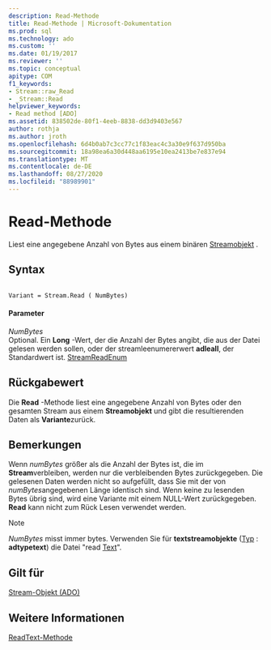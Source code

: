 ```yaml
---
description: Read-Methode
title: Read-Methode | Microsoft-Dokumentation
ms.prod: sql
ms.technology: ado
ms.custom: ''
ms.date: 01/19/2017
ms.reviewer: ''
ms.topic: conceptual
apitype: COM
f1_keywords:
- Stream::raw_Read
- _Stream::Read
helpviewer_keywords:
- Read method [ADO]
ms.assetid: 838502de-80f1-4eeb-8838-dd3d9403e567
author: rothja
ms.author: jroth
ms.openlocfilehash: 6d4b0ab7c3cc77c1f83eac4c3a30e9f637d950ba
ms.sourcegitcommit: 18a98ea6a30d448aa6195e10ea2413be7e837e94
ms.translationtype: MT
ms.contentlocale: de-DE
ms.lasthandoff: 08/27/2020
ms.locfileid: "88989901"
---
```

# <a name="read-method"></a>Read-Methode
Liest eine angegebene Anzahl von Bytes aus einem binären [Streamobjekt](./stream-object-ado.md) .  
  
## <a name="syntax"></a>Syntax  
  
```  
  
Variant = Stream.Read ( NumBytes)  
```  
  
#### <a name="parameters"></a>Parameter  
 *NumBytes*  
 Optional. Ein **Long** -Wert, der die Anzahl der Bytes angibt, die aus der Datei gelesen werden sollen, oder der streamleenumererwert **adleall**, der Standardwert ist. [StreamReadEnum](./streamreadenum.md)  
  
## <a name="return-value"></a>Rückgabewert  
 Die **Read** -Methode liest eine angegebene Anzahl von Bytes oder den gesamten Stream aus einem **Streamobjekt** und gibt die resultierenden Daten als **Variante**zurück.  
  
## <a name="remarks"></a>Bemerkungen  
 Wenn *numBytes* größer als die Anzahl der Bytes ist, die im **Stream**verbleiben, werden nur die verbleibenden Bytes zurückgegeben. Die gelesenen Daten werden nicht so aufgefüllt, dass Sie mit der von *numBytes*angegebenen Länge identisch sind. Wenn keine zu lesenden Bytes übrig sind, wird eine Variante mit einem NULL-Wert zurückgegeben. **Read** kann nicht zum Rück Lesen verwendet werden.  
  
> [!NOTE]
>  *NumBytes* misst immer bytes. Verwenden Sie für **textstreamobjekte** ([Typ](./type-property-ado-stream.md) : **adtypetext**) die Datei "read [Text](./readtext-method.md)".  
  
## <a name="applies-to"></a>Gilt für  
 [Stream-Objekt (ADO)](./stream-object-ado.md)  
  
## <a name="see-also"></a>Weitere Informationen  
 [ReadText-Methode](./readtext-method.md)